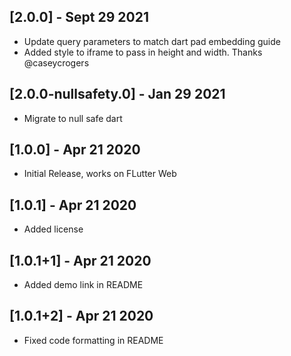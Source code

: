 ## [2.0.0] - Sept 29 2021
* Update query parameters to match dart pad embedding guide
* Added style to iframe to pass in height and width.
Thanks @caseycrogers

## [2.0.0-nullsafety.0] - Jan 29 2021
* Migrate to null safe dart

## [1.0.0] - Apr 21 2020
* Initial Release, works on FLutter Web

## [1.0.1] - Apr 21 2020
* Added license

## [1.0.1+1] - Apr 21 2020
* Added demo link in README

## [1.0.1+2] - Apr 21 2020
* Fixed code formatting in README